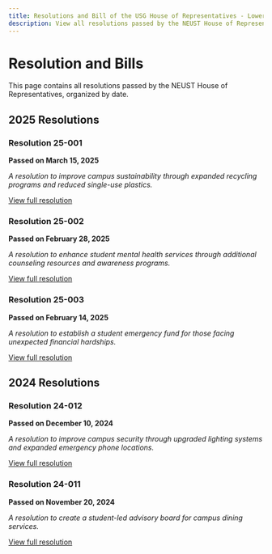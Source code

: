 ```yaml
---
title: Resolutions and Bill of the USG House of Representatives - Lower Legislative Branch
description: View all resolutions passed by the NEUST House of Representatives
---
```


# Resolution and Bills

This page contains all resolutions passed by the NEUST House of Representatives, organized by date.

## 2025 Resolutions

### Resolution 25-001
**Passed on March 15, 2025**

*A resolution to improve campus sustainability through expanded recycling programs and reduced single-use plastics.*

[View full resolution](#)

### Resolution 25-002
**Passed on February 28, 2025**

*A resolution to enhance student mental health services through additional counseling resources and awareness programs.*

[View full resolution](#)

### Resolution 25-003
**Passed on February 14, 2025**

*A resolution to establish a student emergency fund for those facing unexpected financial hardships.*

[View full resolution](#)

## 2024 Resolutions

### Resolution 24-012
**Passed on December 10, 2024**

*A resolution to improve campus security through upgraded lighting systems and expanded emergency phone locations.*

[View full resolution](#)

### Resolution 24-011
**Passed on November 20, 2024**

*A resolution to create a student-led advisory board for campus dining services.*

[View full resolution](#)
